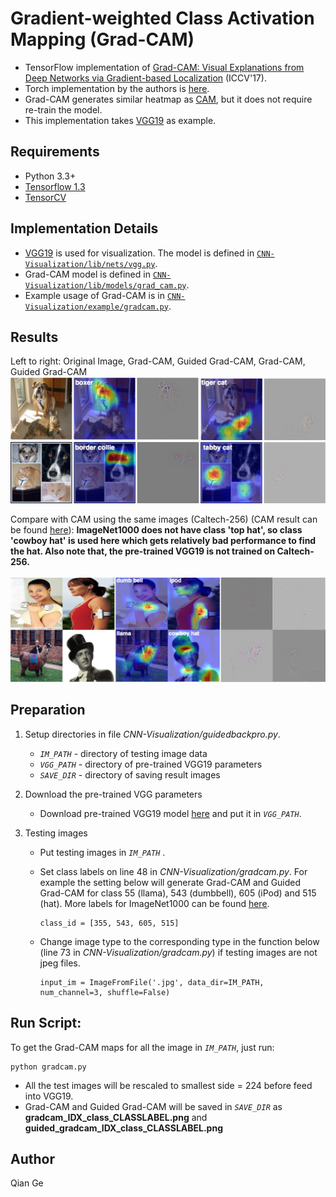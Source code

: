 # Gradient-weighted Class Activation Mapping (Grad-CAM)

- TensorFlow implementation of [Grad-CAM: Visual Explanations from Deep Networks via Gradient-based Localization](https://arxiv.org/abs/1610.02391) (ICCV'17).
- Torch implementation by the authors is [here](https://github.com/ramprs/grad-cam).
- Grad-CAM generates similar heatmap as [CAM](https://arxiv.org/abs/1512.04150), but it does not require re-train the model.
- This implementation takes [VGG19](https://arxiv.org/abs/1409.1556) as example. 

## Requirements
- Python 3.3+
- [Tensorflow 1.3](https://www.tensorflow.org/)
- [TensorCV](https://github.com/conan7882/DeepVision-tensorflow) 

## Implementation Details

<!--- For MNIST dataset, a CNN with three convolutional layers followed by a global average pooling layer is used.-->

- [VGG19](https://arxiv.org/abs/1409.1556) is used for visualization. The model is defined in [`CNN-Visualization/lib/nets/vgg.py`](../../lib/nets/vgg.py).
- Grad-CAM model is defined in [`CNN-Visualization/lib/models/grad_cam.py`](../../lib/models/grad_cam.py).
- Example usage of Grad-CAM is in [`CNN-Visualization/example/gradcam.py`](../../example/gradcam.py).

## Results

Left to right: Original Image, Grad-CAM, Guided Grad-CAM, Grad-CAM, Guided Grad-CAM
![ex1](figs/ex1.png)
![ex2](figs/ex2.png)

Compare with CAM using the same images (Caltech-256) (CAM result can be found [here](https://github.com/conan7882/CNN-Visualization/tree/master/class_activation_map#caltech-256)):
**ImageNet1000 does not have class 'top hat', so class 'cowboy hat' is used here which gets relatively bad performance to find the hat. Also note that, the pre-trained VGG19 is not trained on Caltech-256.**

![compare](figs/comparecam.png)



<!--## Observations-->

## Preparation

1. Setup directories in file *CNN-Visualization/guidedbackpro.py*. 
  
    - *`IM_PATH`* - directory of testing image data
    - *`VGG_PATH`* - directory of pre-trained VGG19 parameters
    - *`SAVE_DIR`* - directory of saving result images
   
2. Download the pre-trained VGG parameters
       
    - Download pre-trained VGG19 model [here](https://github.com/machrisaa/tensorflow-vgg#tensorflow-vgg16-and-vgg19) and put it in *`VGG_PATH`*.
         
       
3. Testing images
 
    - Put testing images in *`IM_PATH`* .
    - Set class labels on line 48 in *CNN-Visualization/gradcam.py*. For example the setting below will generate Grad-CAM and Guided Grad-CAM for class 55 (llama), 543 (dumbbell), 605 (iPod) and 515 (hat). More labels for ImageNet1000 can be found [here](https://github.com/conan7882/VGG-tensorflow/blob/master/imageNetLabel.txt).
    
      ```
      class_id = [355, 543, 605, 515]
      ```
    
    - Change image type to the corresponding type in the function below (line 73 in *CNN-Visualization/gradcam.py*) if testing images are not jpeg files.
    
      ```
      input_im = ImageFromFile('.jpg', data_dir=IM_PATH, num_channel=3, shuffle=False)
      ```
       

## Run Script:

To get the Grad-CAM maps for all the image in *`IM_PATH`*, just run:

```
python gradcam.py
```	

- All the test images will be rescaled to smallest side = 224 before feed into VGG19.
- Grad-CAM and Guided Grad-CAM will be saved in *`SAVE_DIR`* as **gradcam_IDX_class_CLASSLABEL.png** and **guided_gradcam_IDX_class_CLASSLABEL.png** 


## Author
Qian Ge


	
	





 
